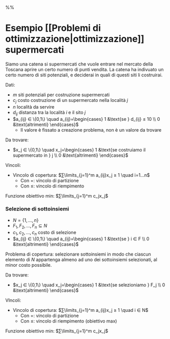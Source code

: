 %%

# Esempio [[Problemi di ottimizzazione|ottimizzazione]] supermercati

Siamo una catena si supermercati che vuole entrare nel mercato della Toscana aprire un certo numero di punti vendita. La catena ha indivuato un certo numero di siti potenziali, e deciderai in quali di questi siti li costruirai.

Dati:
- $m$ siti potenziali per costruzione supermercati
- $c_j$ costo costruzione di un supermercato nella località $j$
- $n$ località da servire
- $d_{ij}$ distanza tra la località $i$ e il sito $j$
- $a_{ij} ∈ \{0,1\} \quad a_{ij}=\begin{cases} 1 &\text{se } d_{ij} ≤ 10 \\ 0 &\text{altrimenti} \end{cases}$
	- Il valore è fissato a creazione problema, non è un valore da trovare

Da trovare:
- $x_j ∈ \{0,1\} \quad x_j=\begin{cases} 1 &\text{se costruiamo il supermercato in } j \\ 0 &\text{altrimenti} \end{cases}$

Vincoli:
- Vincolo di copertura: $∑\limits_{j=1}^m a_{ij}x_j ≥ 1 \quad i=1…n$
	- Con $=$: vincolo di partizione
	- Con $≤$: vincolo di riempimento

Funzione obiettivo min: $∑\limits_{j=1}^m c_jx_j$

### Selezione di sottoinsiemi

- $N=\{1,…,n\}$
- $F_1,F_2,...,F_n⊆N$
- $c_1,c_2,...,c_n$ costo di selezione
- $a_{ij} ∈ \{0,1\} \quad a_{ij}=\begin{cases} 1 &\text{se } i ∈ F \\ 0 &\text{altrimenti} \end{cases}$

Problema di copertura: selezionare sottoinsiemi in modo che ciascun elemento di $N$ appartenga almeno ad uno dei sottoinsiemi selezionati, al minor costo possibile.

Da trovare:
- $x_j ∈ \{0,1\} \quad x_j=\begin{cases} 1 &\text{se selezioniamo } F_j \\ 0 &\text{altrimenti} \end{cases}$

VIncoli:
- Vincolo di copertura: $∑\limits_{j=1}^m a_{ij}x_j ≥ 1 \quad i ∈ N$
	- Con $=$: vincolo di partizione
	- Con $≤$: vincolo di riempimento (obiettivo max)


Funzione obiettivo min: $∑\limits_{j=1}^m c_jx_j$